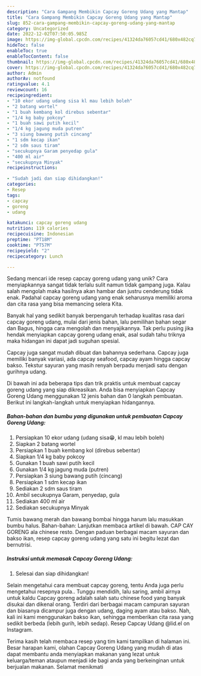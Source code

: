 ```yaml
---
description: "Cara Gampang Membikin Capcay Goreng Udang yang Mantap"
title: "Cara Gampang Membikin Capcay Goreng Udang yang Mantap"
slug: 852-cara-gampang-membikin-capcay-goreng-udang-yang-mantap
category: Uncategorized
date: 2022-12-02T07:50:05.985Z
image: https://img-global.cpcdn.com/recipes/41324da76057cd41/680x482cq70/capcay-goreng-udang-foto-resep-utama.jpg
hideToc: false
enableToc: true
enableTocContent: false
thumbnail: https://img-global.cpcdn.com/recipes/41324da76057cd41/680x482cq70/capcay-goreng-udang-foto-resep-utama.jpg
cover: https://img-global.cpcdn.com/recipes/41324da76057cd41/680x482cq70/capcay-goreng-udang-foto-resep-utama.jpg
author: Admin
authorAv: notfound
ratingvalue: 4.1
reviewcount: 16
recipeingredient:
- "10 ekor udang udang sisa kl mau lebih boleh"
- "2 batang wortel"
- "1 buah kembang kol direbus sebentar"
- "1/4 kg baby pokcoy"
- "1 buah sawi putih kecil"
- "1/4 kg jagung muda putren"
- "3 siung bawang putih cincang"
- "1 sdm kecap ikan"
- "2 sdm saus tiram"
- "secukupnya Garam penyedap gula"
- "400 ml air"
- "secukupnya Minyak"
recipeinstructions:

- "Sudah jadi dan siap dihidangkan!"
categories:
- Resep
tags:
- capcay
- goreng
- udang

katakunci: capcay goreng udang 
nutrition: 119 calories
recipecuisine: Indonesian
preptime: "PT18M"
cooktime: "PT57M"
recipeyield: "2"
recipecategory: Lunch

---
```





Sedang mencari ide resep capcay goreng udang yang unik? Cara menyiapkannya sangat tidak terlalu sulit namun tidak gampang juga. Kalau salah mengolah maka hasilnya akan hambar dan justru cenderung tidak enak. Padahal capcay goreng udang yang enak seharusnya memiliki aroma dan cita rasa yang bisa memancing selera Kita.





Banyak hal yang sedikit banyak berpengaruh terhadap kualitas rasa dari capcay goreng udang, mulai dari jenis bahan, lalu pemilihan bahan segar dan Bagus, hingga cara mengolah dan menyajikannya. Tak perlu pusing jika hendak menyiapkan capcay goreng udang enak,      asal sudah tahu triknya maka hidangan ini dapat jadi suguhan spesial.














Capcay juga sangat mudah dibuat dan bahannya sederhana. Capcay juga memiliki banyak variasi, ada capcay seafood, capcay ayam hingga capcay bakso. Tekstur sayuran yang masih renyah berpadu menjadi satu dengan gurihnya udang.






Di bawah ini ada beberapa tips dan trik praktis untuk membuat capcay goreng udang yang siap dikreasikan. Anda bisa menyiapkan Capcay Goreng Udang menggunakan 12 jenis bahan dan 0 langkah pembuatan. Berikut ini langkah-langkah untuk menyiapkan hidangannya.

<!--inarticleads1-->

##### Bahan-bahan dan bumbu yang digunakan untuk pembuatan Capcay Goreng Udang:

1. Persiapkan 10 ekor udang (udang sisa😁, kl mau lebih boleh)
1. Siapkan 2 batang wortel
1. Persiapkan 1 buah kembang kol (direbus sebentar)
1. Siapkan 1/4 kg baby pokcoy
1. Gunakan 1 buah sawi putih kecil
1. Gunakan 1/4 kg jagung muda (putren)
1. Persiapkan 3 siung bawang putih (cincang)
1. Persiapkan 1 sdm kecap ikan
1. Sediakan 2 sdm saus tiram
1. Ambil secukupnya Garam, penyedap, gula
1. Sediakan 400 ml air
1. Sediakan secukupnya Minyak


Tumis bawang merah dan bawang bombai hingga harum lalu masukkan bumbu halus. Bahan-bahan: Lanjutkan membaca artikel di bawah. CAP CAY GORENG ala chinese resto. Dengan paduan berbagai macam sayuran dan bakso ikan, resep capcay goreng udang yang satu ini begitu lezat dan bernutrisi. 

<!--inarticleads2-->

##### Instruksi untuk memasak Capcay Goreng Udang:


1. Selesai dan siap dihidangkan!

Selain mengetahui cara membuat capcay goreng, tentu Anda juga perlu mengetahui resepnya pula.. Tunggu mendidih, lalu saring, ambil airnya untuk kaldu Capcay goreng adalah salah satu chinese food yang banyak disukai dan dikenal orang. Terdiri dari berbagai macam campuran sayuran dan biasanya dicampur juga dengan udang, daging ayam atau bakso. Nah, kali ini kami menggunakan bakso ikan, sehingga memberikan cita rasa yang sedikit berbeda (lebih gurih, lebih sedap). Resep Capcay Udang @lid.el on Instagram. 

Terima kasih telah membaca resep yang tim kami tampilkan di halaman ini. Besar harapan kami, olahan Capcay Goreng Udang yang mudah di atas dapat membantu anda menyiapkan makanan yang lezat untuk keluarga/teman ataupun menjadi ide bagi anda yang berkeinginan untuk berjualan makanan. Selamat menikmati

